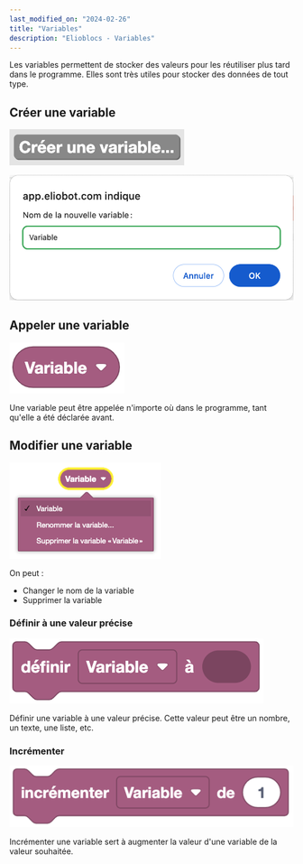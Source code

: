 ```yaml
---
last_modified_on: "2024-02-26"
title: "Variables"
description: "Elioblocs - Variables"
---
```


Les variables permettent de stocker des valeurs pour les réutiliser plus tard dans le programme. Elles sont très utiles pour stocker des données de tout type.

## Créer une variable

![Variable creation](../../../static/img/elioblocs/blocs/variables/creer-variable.png)

![Setting variable name](../../../static/img/elioblocs/blocs/variables/nom-variable.png)


## Appeler une variable

![Using a variable](../../../static/img/elioblocs/blocs/variables/appel-variable.png)

Une variable peut être appelée n'importe où dans le programme, tant qu'elle a été déclarée avant.

## Modifier une variable

![Variable settings](../../../static/img/elioblocs/blocs/variables/change-variable.png)

On peut :
- Changer le nom de la variable
- Supprimer la variable

### Définir à une valeur précise

![Set variable to specific value](../../../static/img/elioblocs/blocs/variables/definir-variable.png)

Définir une variable à une valeur précise. Cette valeur peut être un nombre, un texte, une liste, etc.

### Incrémenter

![Increment variable](../../../static/img/elioblocs/blocs/variables/incrementer-variable.png)

Incrémenter une variable sert à augmenter la valeur d'une variable de la valeur souhaitée.



